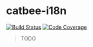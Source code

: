 # catbee-i18n

[![Build Status][travis-img]][travis-url]
[![Code Coverage][codecov-img]][codecov-url]

> TODO

[travis-img]: https://travis-ci.org/catbee/catbee-i18n.svg?branch=master
[travis-url]: https://travis-ci.org/catbee/catbee-i18n

[codecov-img]: https://codecov.io/github/catbee/catbee-i18n/coverage.svg?branch=master
[codecov-url]: https://codecov.io/github/catbee/catbee-i18n?branch=master
